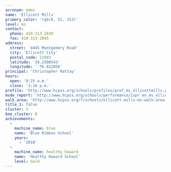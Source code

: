 ```yaml
---
acronym: emms
name: 'Ellicott Mills'
primary_color: 'rgb(0, 51, 153)'
level: ms
contact:
  phone: 410-313-2839
  fax: 410-313-2845
address:
  street: '4445 Montgomery Road'
  city: 'Ellicott City'
  postal_code: 21043
  latitude: '39.2500543'
  longitude: '-76.812856'
principal: 'Christopher Rattay'
hours:
  open: '8:25 a.m.'
  close: '3:10 p.m.'
profile: 'http://www.hcpss.org/schools/profiles/prof_ms_ellicottmills.pdf'
msde_report: 'http://www.hcpss.org/schools/performance/ispr_en_ms_ellicottmills.pdf'
walk_area: 'http://www.hcpss.org/f/schools/ellicott-mills-ms-walk-area.pdf'
title_1: false
cluster: 3
boe_cluster: B
achievements:
  -
    machine_name: blue
    name: 'Blue Ribbon School'
    years:
      - '2010'
  -
    machine_name: healthy_howard
    name: 'Healthy Howard School'
    level: Gold
---
```

